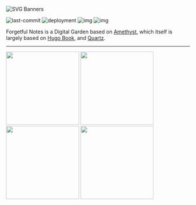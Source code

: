 ![SVG Banners](https://svg-banners.vercel.app/api?type=typeWriter&text1=🌴%20Forgetful%20Notes%20🥥&width=800&height=400)

![last-commit](https://img.shields.io/github/last-commit/datastring/forgetful-notes?style=for-the-badge)
![deployment](https://img.shields.io/github/deployments/datastring/forgetful-notes/github-pages?style=for-the-badge)
![img](https://img.shields.io/github/repo-size/datastring/forgetful-notes?style=for-the-badge)
![img](https://img.shields.io/tokei/lines/github/datastring/forgetful-notes?style=for-the-badge)

Forgetful Notes is a Digital Garden based on [Amethyst](https://github.com/64bitpandas/amethyst), which itself is largely based on [Hugo Book](https://github.com/alex-shpak/hugo-book), and [Quartz](https://github.com/jackyzha0/quartz).

---

<img width=200px src="https://img.shields.io/github/last-commit/datastring/forgetful-notes?style=for-the-badge" />
<img width=200px src="https://img.shields.io/github/deployments/datastring/forgetful-notes/github-pages?style=for-the-badge" />
<img width=200px src="https://img.shields.io/github/repo-size/datastring/forgetful-notes?style=for-the-badge" />
<img width=200px src="https://img.shields.io/tokei/lines/github/datastring/forgetful-notes?style=for-the-badge" />